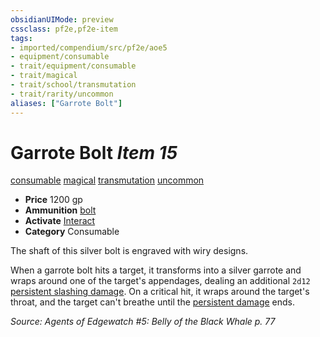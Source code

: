 ```yaml
---
obsidianUIMode: preview
cssclass: pf2e,pf2e-item
tags:
- imported/compendium/src/pf2e/aoe5
- equipment/consumable
- trait/equipment/consumable
- trait/magical
- trait/school/transmutation
- trait/rarity/uncommon
aliases: ["Garrote Bolt"]
---
```

# Garrote Bolt *Item 15*  
[consumable](consumable.md)  [magical](magical.md)  [transmutation](transmutation.md)  [uncommon](uncommon.md)  

- **Price** 1200 gp
- **Ammunition** [bolt](bolt.md)
- **Activate** [Interact](interact.md)
- **Category** Consumable

The shaft of this silver bolt is engraved with wiry designs.

When a garrote bolt hits a target, it transforms into a silver garrote and wraps around one of the target's appendages, dealing an additional `2d12` [persistent slashing damage](conditions.md#Persistent%20Damage). On a critical hit, it wraps around the target's throat, and the target can't breathe until the [persistent damage](conditions.md#Persistent%20Damage) ends.

*Source: Agents of Edgewatch #5: Belly of the Black Whale p. 77*